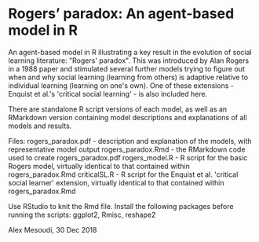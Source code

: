 # Rogers’ paradox: An agent-based model in R

An agent-based model in R illustrating a key result in the evolution of social learning literature: "Rogers' paradox". This was introduced by Alan Rogers in a 1988 paper and stimulated several further models trying to figure out when and why social learning (learning from others) is adaptive relative to individual learning (learning on one's own). One of these extensions - Enquist et al.'s 'critical social learning' - is also included here.

There are standalone R script versions of each model, as well as an RMarkdown version containing model descriptions and explanations of all models and results.

Files:
rogers_paradox.pdf - description and explanation of the models, with representative model output
rogers_paradox.Rmd - the RMarkdown code used to create rogers_paradox.pdf
rogers_model.R - R script for the basic Rogers model, virtually identical to that contained within rogers_paradox.Rmd
criticalSL.R - R script for the Enquist et al. 'critical social learner' extension, virtually identical to that contained within rogers_paradox.Rmd

Use RStudio to knit the Rmd file. Install the following packages before running the scripts: ggplot2, Rmisc, reshape2

Alex Mesoudi, 30 Dec 2018
